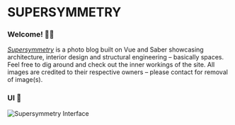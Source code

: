 # SUPERSYMMETRY
### Welcome! 👋🏼
*<a target="_blank" href="http://supersymmetry.design">Supersymmetry</a>* is a photo blog built on Vue and Saber showcasing architecture, interior design and structural engineering – basically spaces.
Feel free to dig around and check out the inner workings of the site. All images are credited to their respective owners – please contact for removal of image(s).

### UI 📐
![Supersymmetry Interface](http://ohiosveryown.co/img/gh@2x.jpg)
